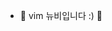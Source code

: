 
- 🖤 vim 뉴비입니다 :) 🖤


<!---
imNaNye/imNaNye is a ✨ special ✨ repository because its `README.md` (this file) appears on your GitHub profile.
You can click the Preview link to take a look at your changes.
--->
